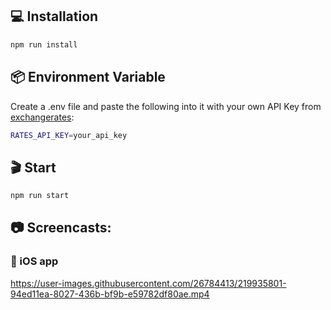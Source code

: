 ## 💻 Installation

```bash
npm run install 
```

## 📦 Environment Variable 

Create a .env file and paste the following into it with your own API Key from [exchangerates](https://exchangeratesapi.io/): 
```bash
RATES_API_KEY=your_api_key
```

## 🎬 Start 

```bash
npm run start
```


## :camera: Screencasts:
### :iphone: iOS app
https://user-images.githubusercontent.com/26784413/219935801-94ed11ea-8027-436b-bf9b-e59782df80ae.mp4

